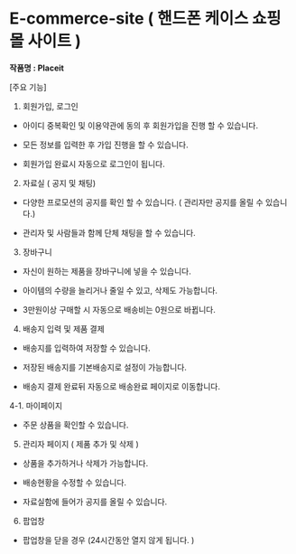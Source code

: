 # E-commerce-site ( 핸드폰 케이스 쇼핑몰 사이트 )

**작품명 : Placeit**

[주요 기능]

1. 회원가입, 로그인

- 아이디 중복확인 및 이용약관에 동의 후 회원가입을 진행 할 수 있습니다.

- 모든 정보를 입력한 후 가입 진행을 할 수 있습니다. 

- 회원가입 완료시 자동으로 로그인이 됩니다. 


2. 자료실 ( 공지 및 채팅)

- 다양한 프로모션의 공지를 확인 할 수 있습니다. ( 관리자만 공지를 올릴 수 있습니다.) 

- 관리자 및 사람들과 함께 단체 채팅을 할 수 있습니다. 


3. 장바구니


- 자신이 원하는 제품을 장바구니에 넣을 수 있습니다. 

- 아이템의 수량을 늘리거나 줄일 수 있고, 삭제도 가능합니다. 

- 3만원이상 구매할 시 자동으로 배송비는 0원으로 바뀝니다.


4. 배송지 입력 및 제품 결제 


- 배송지를 입력하여 저장할 수 있습니다. 

- 저장된 배송지를 기본배송지로 설정이 가능합니다. 

- 배송지 결제 완료뒤 자동으로 배송완료 페이지로 이동합니다. 


4-1. 마이페이지


- 주문 상품을 확인할 수 있습니다. 


5. 관리자 페이지 ( 제품 추가 및 삭제 )

- 상품을 추가하거나 삭제가 가능합니다. 

- 배송현황을 수정할 수 있습니다. 

- 자료실함에 들어가 공지를 올릴 수 있습니다. 

6. 팝업창 

- 팝업창을 닫을 경우 (24시간동안 열지 않게 됩니다. )



